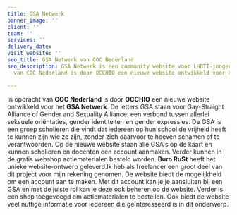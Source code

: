 ```yaml
---
title: GSA Netwerk
banner_image: ''
client: ''
team: ''
services: ''
delivery_date: 
visit_website: ''
seo_title: GSA Netwerk van COC Nederland
seo_description: GSA Netwerk is een community website voor LHBTI-jongeren. In opdracht
  van COC Nederland is door OCCHIO een nieuwe website ontwikkeld voor het GSA Netwerk.

---
```

In opdracht van **COC Nederland** is door **OCCHIO** een nieuwe website ontwikkeld voor het **GSA Netwerk**. De letters GSA staan voor Gay-Straight Alliance of Gender and Sexuality Alliance: een verbond tussen allerlei seksuele oriëntaties, gender identiteiten en gender expressies. De GSA is een groep scholieren die vindt dat iedereen op hun school de vrijheid heeft te kunnen zijn wie ze zijn, zonder zich daarvoor te hoeven schamen of te verantwoorden. Op de nieuwe website staan alle GSA's op de kaart en kunnen scholieren en docenten een account aanmaken. Verder kunnen in de gratis webshop actiematerialen besteld worden. **Buro RuSt** heeft het unieke website-ontwerp geleverd.Ik heb als freelancer een groot deel van dit project voor mijn rekening genomen. De website biedt de mogelijkheid om een account aan te maken. Met dit account kan je je aansluiten bij een GSA en met de juiste rol kan je deze ook beheren op de website. Verder is een shop toegevoegd om actiematerialen te bestellen. Ook biedt de website veel nuttige informatie voor iedereen die geïnteresseerd is in dit onderwerp.